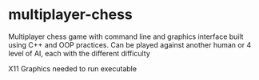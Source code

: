 # multiplayer-chess

Multiplayer chess game with command line and graphics interface built using C++ and OOP practices. Can be played against another human or 4 level of AI, each with the different difficulty

X11 Graphics needed to run executable
